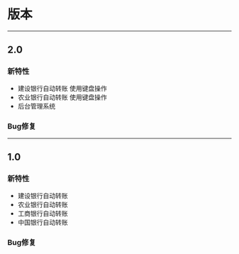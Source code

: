 # 版本


-----------------------
## 2.0
### 新特性
* 建设银行自动转账 使用键盘操作
* 农业银行自动转账 使用键盘操作
* 后台管理系统

    
### Bug修复

-----------------------
## 1.0
### 新特性
* 建设银行自动转账
* 农业银行自动转账
* 工商银行自动转账
* 中国银行自动转账

### Bug修复